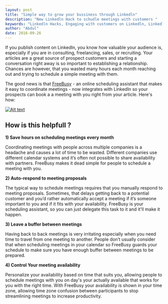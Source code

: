 ```yaml
---
layout: post
title: "Simple way to grow your bussiness through Linkedln"
description: "New Linkedln Hack to schudle meetings with customers "
keywords: "Linkedln Hacks, Engaging with customers on Linkedln, Linkedln Growth Hack, Linkedln puls post,"
author: "Abdul"
date: 2016-09-26
---
```


If you publish content on LinkedIn, you know how valuable your audience is, especially if you are in consulting, freelancing, sales, or recruiting. Your articles are a great source of prospect customers and starting a conversation <!--more--> right away is so important to establishing a relationship. Chances are however, that you wasted many hours each month reaching out and trying to schedule a simple meeting with them.

The good news is that [FreeBusy](https://freebusy.io/) - an online scheduling assistant that makes it easy to coordinate meetings - now integrates with LinkedIn so your prospects can book a a meeting with you right from your article. Here's how:


[![Alt text](http://imgur.com/ZG7Rhsg.png)](https://www.youtube.com/watch?v=PTyj9c7oCB8&feature=youtu.be) 

## How is this helpfull ?

**1) Save hours on scheduling meetings every month**

Coordinating meetings with people across multiple companies is a headache and causes a lot of time to be wasted. Different companies use different calendar systems and it’s often not possible to share availability with partners. FreeBusy makes it dead simple for people to schedule a meeting with you.

**2) Auto-respond to meeting proposals**

The typical way to schedule meetings requires that you manually respond to meeting proposals. Sometimes, that delays getting back to a potential customer and you’d rather automatically accept a meeting if it’s someone important to you and if it fits with your availability. FreeBusy is your scheduling assistant, so you can just delegate this task to it and it'll make it happen.

**3) Leave a buffer between meetings**

Having back to back meetings is very irritating especially when you need time to travel from one meeting to another. People don’t usually consider that when scheduling meetings in your calendar so FreeBusy guards your schedule to make sure you have enough buffer between meetings to be prepared.

**4) Control Your meeting availability**
 
Personalize your availability based on time that suits you, allowing people to schedule meetings with you on day's your actually available that works for you with the right time. With FreeBusy your availability is shown in your time zone, allowing time zone confusion between participants to stop streamlining meetings to increase productivity.
